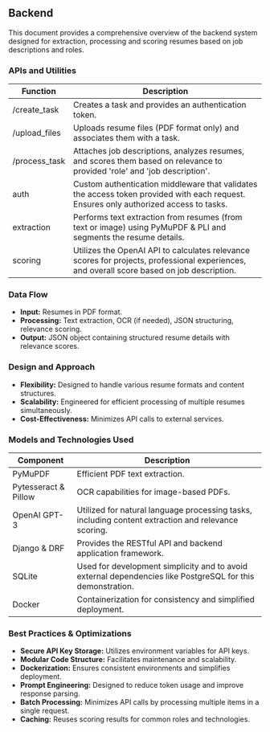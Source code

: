 ## Backend

This document provides a comprehensive overview of the backend system designed for extraction, processing and scoring resumes based on job descriptions and roles.

### APIs and Utilities

| Function      | Description                                                                                                                                |
| ------------- | ------------------------------------------------------------------------------------------------------------------------------------------ |
| /create_task  | Creates a task and provides an authentication token.                                                                                       |
| /upload_files | Uploads resume files (PDF format only) and associates them with a task.                                                                    |
| /process_task | Attaches job descriptions, analyzes resumes, and scores them based on relevance to provided 'role' and 'job description'.                  |
| auth          | Custom authentication middleware that validates the access token provided with each request. Ensures only authorized access to tasks.      |
| extraction    | Performs text extraction from resumes (from text or image) using PyMuPDF & PLI and segments the resume details.                            |
| scoring       | Utilizes the OpenAI API to calculates relevance scores for projects, professional experiences, and overall score based on job description. |

### Data Flow

- **Input:** Resumes in PDF format.
- **Processing:** Text extraction, OCR (if needed), JSON structuring, relevance scoring.
- **Output:** JSON object containing structured resume details with relevance scores.

### Design and Approach

- **Flexibility:** Designed to handle various resume formats and content structures.
- **Scalability:** Engineered for efficient processing of multiple resumes simultaneously.
- **Cost-Effectiveness:** Minimizes API calls to external services.

### Models and Technologies Used

| Component            | Description                                                                                                |
| -------------------- | ---------------------------------------------------------------------------------------------------------- |
| PyMuPDF              | Efficient PDF text extraction.                                                                             |
| Pytesseract & Pillow | OCR capabilities for image-based PDFs.                                                                     |
| OpenAI GPT-3         | Utilized for natural language processing tasks, including content extraction and relevance scoring.        |
| Django & DRF         | Provides the RESTful API and backend application framework.                                                |
| SQLite               | Used for development simplicity and to avoid external dependencies like PostgreSQL for this demonstration. |
| Docker               | Containerization for consistency and simplified deployment.                                                |

### Best Practices & Optimizations

- **Secure API Key Storage:** Utilizes environment variables for API keys.
- **Modular Code Structure:** Facilitates maintenance and scalability.
- **Dockerization:** Ensures consistent environments and simplifies deployment.
- **Prompt Engineering:** Designed to reduce token usage and improve response parsing.
- **Batch Processing:** Minimizes API calls by processing multiple items in a single request.
- **Caching:** Reuses scoring results for common roles and technologies.
